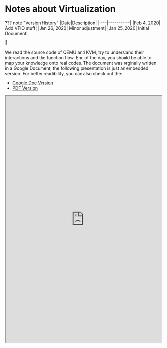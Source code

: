 # Notes about Virtualization

??? note "Version History"
	|Date|Description|
	|:---|-----------|
	|Feb 4, 2020| Add VFIO stuff|
	|Jan 26, 2020| Minor adjustment|
	|Jan 25, 2020| Initial Document|

:rat:

We read the source code of QEMU and KVM, try to understand their interactions and the function flow.
End of the day, you should be able to map your knowledge onto real codes.
The document was orginally written in a Google Document, the following presentation
is just an embedded version.
For better readibility, you can also check out the:

- <a href="https://gdoc.pub/doc/e/2PACX-1vSsskD0A2XgHoZhaYLAkS7lmCOrfxkGXk1WTovWEAyeoELVdBjrE-NzD8h-NvJfKhxMpUg2aXzaD-XG" target="_blank">Google Doc Version</a>
- <a href="http://lastweek.io/pubs/virt_note.pdf" target="_blank">PDF Version</a>

<iframe style="width: 100%; height: 800px;" frameborder="1" allowfullscreen 
    src="https://docs.google.com/document/d/e/2PACX-1vSsskD0A2XgHoZhaYLAkS7lmCOrfxkGXk1WTovWEAyeoELVdBjrE-NzD8h-NvJfKhxMpUg2aXzaD-XG/pub?embedded=true">        
</iframe>

